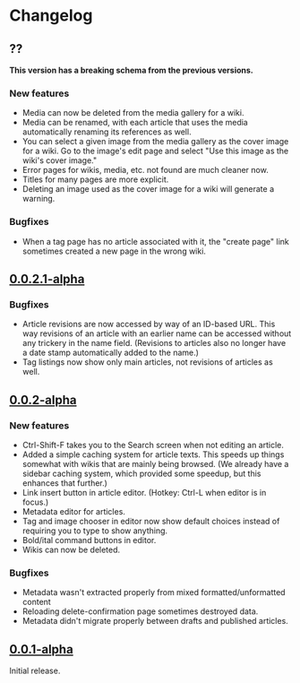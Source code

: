 # Changelog

## ??

**This version has a breaking schema from the previous versions.**

### New features

* Media can now be deleted from the media gallery for a wiki.
* Media can be renamed, with each article that uses the media automatically renaming its references as well.
* You can select a given image from the media gallery as the cover image for a wiki. Go to the image's edit page and select "Use this image as the wiki's cover image."
* Error pages for wikis, media, etc. not found are much cleaner now.
* Titles for many pages are more explicit.
* Deleting an image used as the cover image for a wiki will generate a warning.

### Bugfixes

* When a tag page has no article associated with it, the "create page" link sometimes created a new page in the wrong wiki.

## [0.0.2.1-alpha](https://github.com/syegulalp/folio/releases/tag/0.0.2.1-alpha)

### Bugfixes

* Article revisions are now accessed by way of an ID-based URL. This way revisions of an article with an earlier name can be accessed without any trickery in the name field. (Revisions to articles also no longer have a date stamp automatically added to the name.)
* Tag listings now show only main articles, not revisions of articles as well.

## [0.0.2-alpha](https://github.com/syegulalp/folio/releases/tag/0.0.2-alpha)

### New features

* Ctrl-Shift-F takes you to the Search screen when not editing an article.
* Added a simple caching system for article texts. This speeds up things somewhat with wikis that are mainly being browsed. (We already have a sidebar caching system, which provided some speedup, but this enhances that further.)
* Link insert button in article editor. (Hotkey: Ctrl-L when editor is in focus.)
* Metadata editor for articles.
* Tag and image chooser in editor now show default choices instead of requiring you to type to show anything.
* Bold/ital command buttons in editor.
* Wikis can now be deleted.

### Bugfixes

* Metadata wasn't extracted properly from mixed formatted/unformatted content
* Reloading delete-confirmation page sometimes destroyed data.
* Metadata didn't migrate properly between drafts and published articles.

## [0.0.1-alpha](https://github.com/syegulalp/folio/releases/tag/0.0.1-alpha)

Initial release.